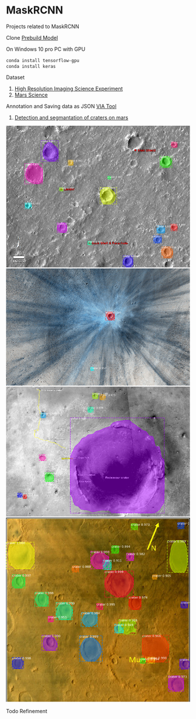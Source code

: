 # MaskRCNN
Projects related to MaskRCNN

Clone [Prebuild Model](https://github.com/matterport/Mask_RCNN)

On Windows 10 pro PC with GPU
```
conda install tensorflow-gpu
conda install keras
```

Dataset
1. [High Resolution Imaging Science Experiment](https://www.uahirise.org/)
2. [Mars Science](https://mars.nasa.gov/multimedia/images/)

Annotation and Saving data as JSON
[VIA Tool](http://www.robots.ox.ac.uk/~vgg/software/via/)

1. [Detection and segmantation of craters on mars](https://github.com/mymultiverse/MaskRCNN/tree/master/samples/crater)

<img src="https://github.com/mymultiverse/MaskRCNN/blob/master/samples/crater/test/test1.PNG" width="600">
<img src="https://github.com/mymultiverse/MaskRCNN/blob/master/samples/crater/test/test3.PNG" width="600">
<img src="https://github.com/mymultiverse/MaskRCNN/blob/master/samples/crater/test/test4.PNG" width="600">
<img src="https://github.com/mymultiverse/MaskRCNN/blob/master/samples/crater/test/test5.PNG" width="600">

Todo
Refinement
